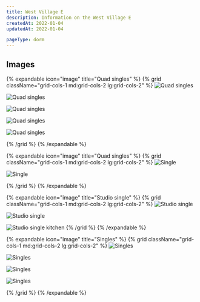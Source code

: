 ```yaml
---
title: West Village E
description: Information on the West Village E
createdAt: 2022-01-04
updatedAt: 2022-01-04

pageType: dorm
---
```


## Images

{% expandable icon="image" title="Quad singles" %}
{% grid className="grid-cols-1 md:grid-cols-2 lg:grid-cols-2" %}
![Quad singles](/housing/west-village-e/quad-singles-a-1.png)

![Quad singles](/housing/west-village-e/quad-singles-a-2.png)

![Quad singles](/housing/west-village-e/quad-singles-a-3.png)

![Quad singles](/housing/west-village-e/quad-singles-a-4.png)

![Quad singles](/housing/west-village-e/quad-singles-a-5.png)

{% /grid %}
{% /expandable %}

{% expandable icon="image" title="Quad singles" %}
{% grid className="grid-cols-1 md:grid-cols-2 lg:grid-cols-2" %}
![Single](/housing/west-village-e/quad-singles-b-1.png)

![Single](/housing/west-village-e/quad-singles-b-2.png)

{% /grid %}
{% /expandable %}

{% expandable icon="image" title="Studio single" %}
{% grid className="grid-cols-1 md:grid-cols-2 lg:grid-cols-2" %}
![Studio single](/housing/west-village-e/studio-single1.png)

![Studio single](/housing/west-village-e/studio-single2.png)

![Studio single kitchen](/housing/west-village-e/single-kitchen1.jpeg)
{% /grid %}
{% /expandable %}

{% expandable icon="image" title="Singles" %}
{% grid className="grid-cols-1 md:grid-cols-2 lg:grid-cols-2" %}
![Singles](/housing/west-village-e/single1.png)

![Singles](/housing/west-village-e/single2.png)

![Singles](/housing/west-village-e/single3.png)

![Singles](/housing/west-village-e/single4.png)

{% /grid %}
{% /expandable %}
